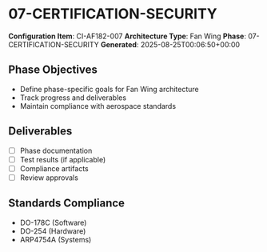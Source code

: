 # 07-CERTIFICATION-SECURITY

**Configuration Item**: CI-AF182-007
**Architecture Type**: Fan Wing
**Phase**: 07-CERTIFICATION-SECURITY
**Generated**: 2025-08-25T00:06:50+00:00

## Phase Objectives
- Define phase-specific goals for Fan Wing architecture
- Track progress and deliverables
- Maintain compliance with aerospace standards

## Deliverables
- [ ] Phase documentation
- [ ] Test results (if applicable)
- [ ] Compliance artifacts
- [ ] Review approvals

## Standards Compliance
- DO-178C (Software)
- DO-254 (Hardware)
- ARP4754A (Systems)

